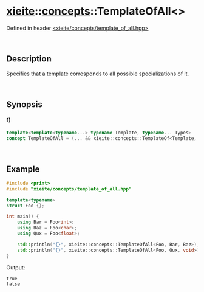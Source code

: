 # [xieite](../../xieite.md)\:\:[concepts](../../concepts.md)\:\:TemplateOfAll\<\>
Defined in header [<xieite/concepts/template_of_all.hpp>](../../../include/xieite/concepts/template_of_all.hpp)

&nbsp;

## Description
Specifies that a template corresponds to all possible specializations of it.

&nbsp;

## Synopsis
#### 1)
```cpp
template<template<typename...> typename Template, typename... Types>
concept TemplateOfAll = (... && xieite::concepts::TemplateOf<Template, Types>);
```

&nbsp;

## Example
```cpp
#include <print>
#include "xieite/concepts/template_of_all.hpp"

template<typename>
struct Foo {};

int main() {
    using Bar = Foo<int>;
    using Baz = Foo<char>;
    using Qux = Foo<float>;

    std::println("{}", xieite::concepts::TemplateOfAll<Foo, Bar, Baz>);
    std::println("{}", xieite::concepts::TemplateOfAll<Foo, Qux, void>);
}
```
Output:
```
true
false
```
